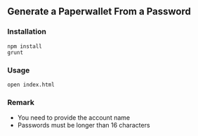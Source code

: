 ## Generate a Paperwallet From a Password

### Installation

    npm install
    grunt

### Usage

    open index.html

### Remark

* You need to provide the account name
* Passwords must be longer than 16 characters
